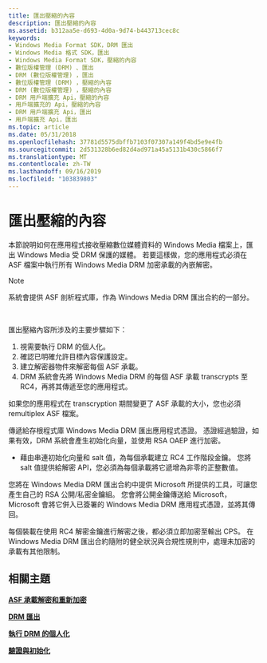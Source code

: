 ```yaml
---
title: 匯出壓縮的內容
description: 匯出壓縮的內容
ms.assetid: b312aa5e-d693-4d0a-9d74-b443713cec8c
keywords:
- Windows Media Format SDK，DRM 匯出
- Windows Media 格式 SDK，匯出
- Windows Media Format SDK，壓縮的內容
- 數位版權管理 (DRM) 、匯出
- DRM (數位版權管理) ，匯出
- 數位版權管理 (DRM) ，壓縮的內容
- DRM (數位版權管理) ，壓縮的內容
- DRM 用戶端擴充 Api，壓縮的內容
- 用戶端擴充的 Api，壓縮的內容
- DRM 用戶端擴充 Api，匯出
- 用戶端擴充 Api，匯出
ms.topic: article
ms.date: 05/31/2018
ms.openlocfilehash: 37781d5575dbffb7103f07307a149f4bd5e9e4fb
ms.sourcegitcommit: 2d531328b6ed82d4ad971a45a5131b430c5866f7
ms.translationtype: MT
ms.contentlocale: zh-TW
ms.lasthandoff: 09/16/2019
ms.locfileid: "103839803"
---
```

# <a name="exporting-compressed-content"></a>匯出壓縮的內容

本節說明如何在應用程式接收壓縮數位媒體資料的 Windows Media 檔案上，匯出 Windows Media 受 DRM 保護的媒體。 若要這樣做，您的應用程式必須在 ASF 檔案中執行所有 Windows Media DRM 加密承載的內嵌解密。

> [!Note]  
> 系統會提供 ASF 剖析程式庫，作為 Windows Media DRM 匯出合約的一部分。

 

匯出壓縮內容所涉及的主要步驟如下：

1.  視需要執行 DRM 的個人化。
2.  確認已明確允許目標內容保護設定。
3.  建立解密器物件來解密每個 ASF 承載。
4.  DRM 系統會先將 Windows Media DRM 的每個 ASF 承載 transcrypts 至 RC4，再將其傳遞至您的應用程式。

如果您的應用程式在 transcryption 期間變更了 ASF 承載的大小，您也必須 remultiplex ASF 檔案。

傳遞給存根程式庫 Windows Media DRM 匯出應用程式憑證。 憑證經過驗證，如果有效，DRM 系統會產生初始化向量，並使用 RSA OAEP 進行加密。

-   藉由串連初始化向量和 salt 值，為每個承載建立 RC4 工作階段金鑰。 您將 salt 值提供給解密 API，您必須為每個承載將它遞增為非零的正整數值。

您將在 Windows Media DRM 匯出合約中提供 Microsoft 所提供的工具，可讓您產生自己的 RSA 公開/私密金鑰組。 您會將公開金鑰傳送給 Microsoft，Microsoft 會將它併入已簽署的 Windows Media DRM 應用程式憑證，並將其傳回。

每個裝載在使用 RC4 解密金鑰進行解密之後，都必須立即加密至輸出 CPS。 在 Windows Media DRM 匯出合約隨附的健全狀況與合規性規則中，處理未加密的承載有其他限制。

## <a name="related-topics"></a>相關主題

<dl> <dt>

[**ASF 承載解密和重新加密**](asf-payload-decryption-and-re-encryption.md)
</dt> <dt>

[**DRM 匯出**](drm-export.md)
</dt> <dt>

[**執行 DRM 的個人化**](performing-drm-individualization.md)
</dt> <dt>

[**驗證與初始化**](verification-and-initialization.md)
</dt> </dl>

 

 




